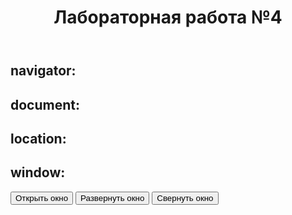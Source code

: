 <!doctype html>
<html lang="en">

<head>
    <meta charset="utf-8" />
    <link rel="stylesheet" type="text/css" href="style.css">
    <title> Лабораторная работа №4 </title>
</head>

<body>
    <header>
        <h1><strong>
                <center>Лабораторная работа №4</center>
            </strong>
        </h1>
    </header>
    <h2>navigator:</h2>
    <div id="navig" class="alert alert-waring"></div>
    <script>
        var navigate = "";
        for (var property in navigator) {
            navig += "<strong>" + property + "</strong>: " + navigator[property];
            navig += "<br />";
        }
        document.getElementById("navig").innerHTML = navig;
    </script>
        <h2>document:</h2>
    <div id="document" class="alert alert-waring"></div>
    <script>
        var document = "";
        for (var property in document) {
            document += "<strong>" + property + "</strong>: " + document[property];
            document += "<br />";
        }
        document.getElementById("document").innerHTML = document;
    </script>
        <h2>location:</h2>
    <div id="propertiesLocation" class="alert alert-warning"></div>
    <script>
        var stringPropertiesLocation = "";
        for (var property in location) {
            stringPropertiesLocation += "<strong>Свойство и метод: " + property + "</strong>";
            stringPropertiesLocation += "<p> Значение: <strong>" + location[property] + "</strong>";
            stringPropertiesLocation += "<p>Тип: <strong>" + typeof location[property] + "</strong>";
            stringPropertiesLocation += "<br><br>";
        }
        document.getElementById("propertiesLocation").innerHTML = stringPropertiesLocation;
    </script>
    <h2>window:</h2>
    <script>
        var Window;
        function WindowOpen() {
            Window = window.open("", "", "width=500,height=500");
        }
        function WindowFocus() {
            Window.focus();
        }
        function myWindowBlur() {
            Window.blur();
        }
    </script>
    <button onclick="WindowOpen()">Открыть окно</button>
    <button onclick="WindowFocus()">Развернуть окно</button>
    <button onclick="WindowBlur()">Свернуть окно</button>    
    <h2>
    </h2>
</html>
